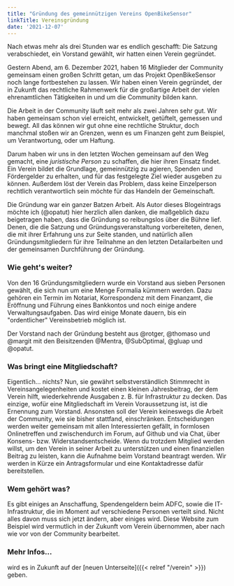 ```yaml
---
title: "Gründung des gemeinnützigen Vereins OpenBikeSensor"
linkTitle: Vereinsgründung
date: '2021-12-07'
---
```


Nach etwas mehr als drei Stunden war es endlich geschafft: Die Satzung
verabschiedet, ein Vorstand gewählt, wir hatten einen Verein gegründet.

Gestern Abend, am 6. Dezember 2021, haben 16 Mitglieder der Community
gemeinsam einen großen Schritt getan, um das Projekt OpenBikeSensor noch lange
fortbestehen zu lassen. Wir haben einen Verein gegründet, der in Zukunft
das rechtliche Rahmenwerk für die großartige Arbeit der vielen ehrenamtlichen
Tätigkeiten in und um die Community bilden kann.

Die Arbeit in der Community läuft seit mehr als zwei Jahren sehr gut. Wir haben
gemeinsam schon viel erreicht, entwickelt, getüftelt, gemessen und bewegt. All
das können wir gut ohne eine rechtliche Struktur, doch manchmal stoßen wir an
Grenzen, wenn es um Finanzen geht zum Beispiel, um Verantwortung, oder um
Haftung.

Darum haben wir uns in den letzten Wochen gemeinsam auf den Weg gemacht, eine
*juristische Person* zu schaffen, die hier ihren Einsatz findet. Ein Verein
bildet die Grundlage, gemeinnützig zu agieren, Spenden und Fördergelder zu
erhalten, und für das festgelegte Ziel wieder ausgeben zu können. Außerdem löst
der Verein das Problem, dass keine Einzelperson rechtlich verantwortlich sein
möchte für das Handeln der Gemeinschaft.

Die Gründung war ein ganzer Batzen Arbeit. Als Autor dieses Blogeintrags möchte
ich (@opatut) hier herzlich allen danken, die maßgeblich dazu beigetragen
haben, dass die Gründung so reibungslos über die Bühne lief. Denen, die die
Satzung und Gründungsveranstaltung vorbereiteten, denen, die mit ihrer
Erfahrung uns zur Seite standen, und natürlich allen Gründungsmitgliedern für
ihre Teilnahme an den letzten Detailarbeiten und der gemeinsamen Durchführung
der Gründung.

### Wie geht's weiter?

Von den 16 Gründungsmitgliedern wurde ein Vorstand aus
sieben Personen gewählt, die sich nun um eine Menge Formalia kümmern werden.
Dazu gehören ein Termin im Notariat, Korrespondenz mit dem Finanzamt, die
Eröffnung und Führung eines Bankkontos und noch einige andere
Verwaltungsaufgaben. Das wird einige Monate dauern, bis ein "ordentlicher"
Vereinsbetrieb möglich ist.

Der Vorstand nach der Gründung besteht aus @rotger, @thomaso und @margit mit
den Beisitzenden @Mentra, @SubOptimal, @gluap und @opatut.

### Was bringt eine Mitgliedschaft?

Eigentlich... nichts? Nun, sie gewährt selbstverständlich Stimmrecht in
Vereinsangelegenheiten und kostet einen kleinen Jahresbeitrag, der dem Verein
hilft, wiederkehrende Ausgaben z. B.  für Infrastruktur zu decken. Das einzige,
wofür eine Mitgliedschaft im Verein Voraussetzung ist, ist die Ernennung zum
Vorstand. Ansonsten soll der Verein keineswegs die Arbeit der Community, wie
sie bisher stattfand, einschränken.  Entscheidungen werden weiter gemeinsam mit
allen Interessierten gefällt, in formlosen Onlinetreffen und zwischendurch im
Forum, auf Github und via Chat, über Konsens- bzw. Widerstandsentscheide. Wenn
du trotzdem Mitglied werden willst, um den Verein in seiner Arbeit zu
unterstützen und einen finanziellen Beitrag zu leisten, kann die Aufnahme beim
Vorstand beantragt werden. Wir werden in Kürze ein Antragsformular und eine
Kontaktadresse dafür bereitstellen.

### Wem gehört was?

Es gibt einiges an Anschaffung, Spendengeldern beim ADFC, sowie die
IT-Infrastruktur, die im Moment auf verschiedene Personen verteilt sind. Nicht
alles davon muss sich jetzt ändern, aber einiges wird. Diese Website zum
Beispiel wird vermutlich in der Zukunft vom Verein übernommen, aber nach wie
vor von der Community bearbeitet.

### Mehr Infos...

wird es in Zukunft auf der [neuen Unterseite]({{< relref "/verein" >}}) geben.
